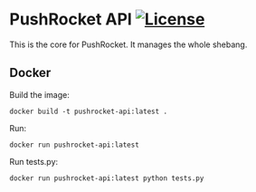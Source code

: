 PushRocket API [![License](http://img.shields.io/badge/license-BSD-blue.svg?style=flat)](/LICENSE)
==================
This is the core for PushRocket. It manages the whole shebang. 

Docker
------------------
Build the image:

```
docker build -t pushrocket-api:latest .
```

Run:

```
docker run pushrocket-api:latest 
```

Run tests.py:

```
docker run pushrocket-api:latest python tests.py
```